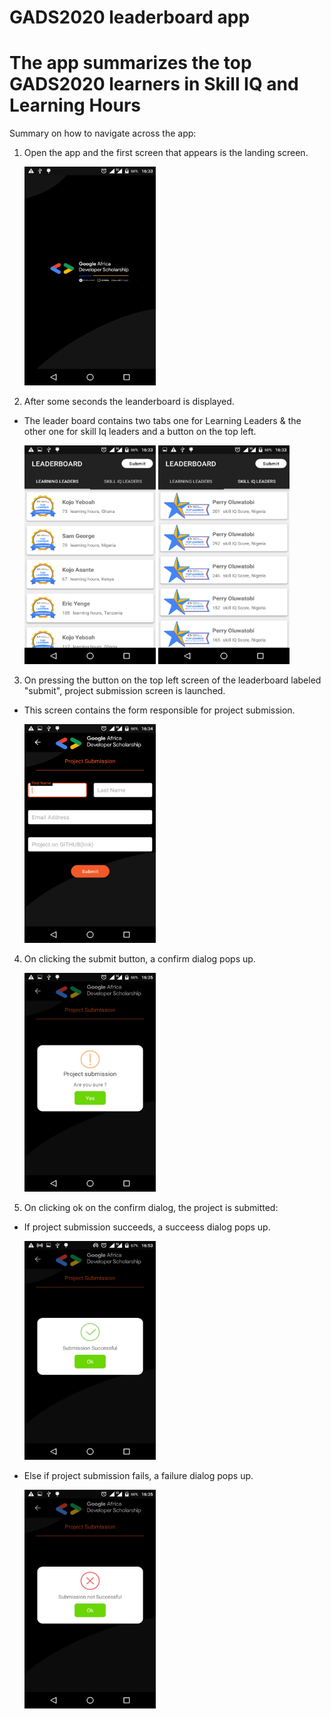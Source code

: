 # GADS2020 leaderboard app

# The app summarizes the top GADS2020 learners in Skill IQ and Learning Hours

Summary on how to navigate across the app:
1. Open the app and the first screen that appears is the landing screen.

    <img src="https://github.com/joesoftmwai/gads2020leaderboard/blob/master/app/src/main/res/drawable/landing_screen.png" alt="landing_screen" width="210" height="350" />

2. After some seconds the leanderboard is displayed.
  - The leader board contains two tabs one for Learning Leaders & the other one for skill Iq leaders and a button on the top left.
  
      <img src="https://github.com/joesoftmwai/gads2020leaderboard/blob/master/app/src/main/res/drawable/top_learners.png" alt="top_learners" width="210" height="350" />
     <img src="https://github.com/joesoftmwai/gads2020leaderboard/blob/master/app/src/main/res/drawable/skill_iq_leaders.png" alt="skill_iq_leaders" width="210" height="350" />        


3. On pressing the button on the top left screen of the leaderboard labeled "submit", project submission screen is launched.
  - This screen contains the form responsible for project submission.
  
     <img src="https://github.com/joesoftmwai/gads2020leaderboard/blob/master/app/src/main/res/drawable/submit_project.png" alt="submit_project" width="210" height="350" />

4. On clicking the submit button, a confirm dialog pops up.

    <img src="https://github.com/joesoftmwai/gads2020leaderboard/blob/master/app/src/main/res/drawable/confirm.png" alt="confirm" width="210" height="350" />

5. On clicking ok on the confirm dialog, the project is submitted:
  - If project submission succeeds, a succeess dialog pops up.
  
     <img src="https://github.com/joesoftmwai/gads2020leaderboard/blob/master/app/src/main/res/drawable/success.png" alt="success" width="210" height="350" />
     
  - Else if project submission fails, a failure dialog pops up.
  
     <img src="https://github.com/joesoftmwai/gads2020leaderboard/blob/master/app/src/main/res/drawable/failure.png" alt="failure" width="210" height="350" />



